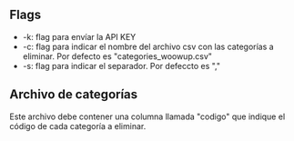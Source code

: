 ## Flags

- -k: flag para envíar la API KEY
- -c: flag para indicar el nombre del archivo csv con las categorías a eliminar. Por defecto es "categories_woowup.csv"
- -s: flag para indicar el separador. Por defeccto es ","

## Archivo de categorías
Este archivo debe contener una columna llamada "codigo" que indique el código de cada categoría a eliminar.